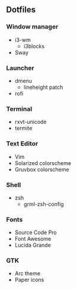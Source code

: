 ## Dotfiles

### Window manager
- i3-wm
  - i3blocks
- Sway

### Launcher
- dmenu
  - lineheight patch
- rofi

### Terminal
- rxvt-unicode
- termite

### Text Editor
- Vim
 - Solarized colorscheme
 - Gruvbox colorscheme

### Shell
- zsh
  - grml-zsh-config

### Fonts
- Source Code Pro
- Font Awesome
- Lucida Grande

### GTK
- Arc theme
- Paper icons
